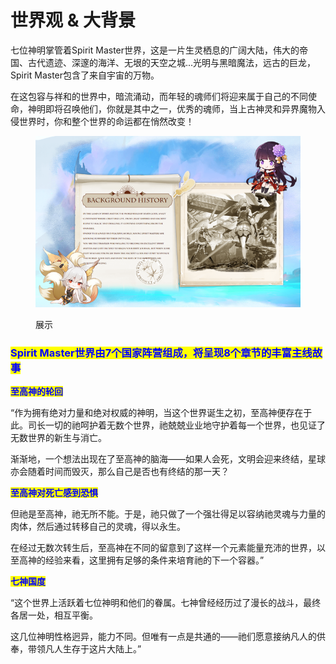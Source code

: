 # 世界观 & 大背景

七位神明掌管着Spirit Master世界，这是一片生灵栖息的广阔大陆，伟大的帝国、古代遗迹、深邃的海洋、无垠的天空之城...光明与黑暗魔法，远古的巨龙，Spirit Master包含了来自宇宙的万物。

在这包容与祥和的世界中，暗流涌动，而年轻的魂师们将迎来属于自己的不同使命，神明即将召唤他们，你就是其中之一，优秀的魂师，当上古神灵和异界魔物入侵世界时，你和整个世界的命运都在悄然改变！

<figure><img src="../.gitbook/assets/1661521005552.jpg" alt=""><figcaption><p>展示</p></figcaption></figure>

### <mark style="color:blue;">Spirit Master世界由7个国家阵营组成，将呈现8个章节的丰富主线故事</mark>

<mark style="color:blue;">**至高神的轮回**</mark>

“作为拥有绝对力量和绝对权威的神明，当这个世界诞生之初，至高神便存在于此。司长一切的祂呵护着无数个世界，祂兢兢业业地守护着每一个世界，也见证了无数世界的新生与消亡。

渐渐地，一个想法出现在了至高神的脑海——如果人会死，文明会迎来终结，星球亦会随着时间而毁灭，那么自己是否也有终结的那一天？

<mark style="color:blue;">**至高神对死亡感到恐惧**</mark>

但祂是至高神，祂无所不能。于是，祂只做了一个强壮得足以容纳祂灵魂与力量的肉体，然后通过转移自己的灵魂，得以永生。

在经过无数次转生后，至高神在不同的留意到了这样一个元素能量充沛的世界，以至高神的经验来看，这里拥有足够的条件来培育祂的下一个容器。”

<mark style="color:blue;">**七神国度**</mark>

“这个世界上活跃着七位神明和他们的眷属。七神曾经经历过了漫长的战斗，最终各居一处，相互平衡。

这几位神明性格迥异，能力不同。但唯有一点是共通的——祂们愿意接纳凡人的供奉，带领凡人生存于这片大陆上。”
